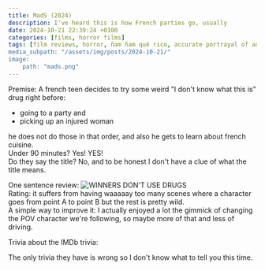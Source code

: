 ```yaml
---
title: MadS (2024)
description: I've heard this is how French parties go, usually
date: 2024-10-21 22:39:24 +0100
categories: [films, horror films]
tags: [film reviews, horror, ñam ñam qué rico, accurate portrayal of another country, spooktober 2024, they don't say the title]
media_subpath: "/assets/img/posts/2024-10-21/"
image:
    path: "mads.png"
---
```

<span class="reviewsection">Premise:</span> A french teen decides to try some weird "I don't know what this is" drug right before:
- going to a party and
- picking up an injured woman

he does not do those in that order, and also he gets to learn about french cuisine.<br/>
<span class="reviewsection">Under 90 minutes?</span> Yes! YES!<br/>
<span class="reviewsection">Do they say the title?</span> No, and to be honest I don't have a clue of what the title means.

<span class="reviewsection">One sentence review:</span>
![WINNERS DON'T USE DRUGS](winners.png)<br/>
<span class="reviewsection">Rating:</span> it suffers from having waaaaay too many scenes where a character goes from point A to point B but the rest is pretty wild.<br/>
<span class="reviewsection">A simple way to improve it:</span> I actually enjoyed a lot the gimmick of changing the POV character we're following, so maybe more of that and less of driving.

<span class="reviewsection">Trivia about the IMDb trivia:</span>

The only trivia they have is wrong so I don't know what to tell you this time.
